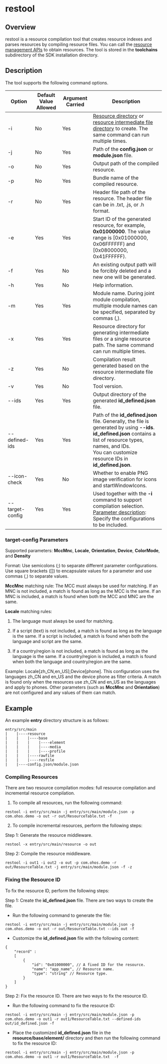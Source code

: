 # restool


## Overview

restool is a resource compilation tool that creates resource indexes and parses resources by compiling resource files. You can call the [resource management APIs](../reference/apis-localization-kit/js-apis-resource-manager.md) to obtain resources. The tool is stored in the **toolchains** subdirectory of the SDK installation directory.

## Description

The tool supports the following command options.

| Option| Default Value Allowed| Argument Carried| Description|
| -------- | -------- | -------- | -------- |
| -i | No| Yes| [Resource directory](#compiling-resources) or [resource intermediate file directory](#compiling-resources) to create. The same command can run multiple times.|
| -j | No| Yes| Path of the **config.json** or **module.json** file.|
| -o | No| Yes| Output path of the compiled resource.|
| -p | No| Yes| Bundle name of the compiled resource.|
| -r | No| Yes| Header file path of the resource. The header file can be in .txt, .js, or .h format.|
| -e | Yes| Yes| Start ID of the generated resource, for example, **0x01000000**. The value range is [0x01000000, 0x06FFFFFF) and [0x08000000, 0x41FFFFFF).|
| -f | Yes| No| An existing output path will be forcibly deleted and a new one will be generated.|
| -h | Yes| No| Help information.|
| -m | Yes| Yes| Module name. During joint module compilation, multiple module names can be specified, separated by commas (,).|
| -x | Yes| Yes| Resource directory for generating intermediate files or a single resource path. The same command can run multiple times.|
| -z | Yes| No| Compilation result generated based on the resource intermediate file directory.|
| -v | Yes| No| Tool version.|
| --ids | Yes| Yes| Output directory of the generated **id_defined.json** file.|
| --defined-ids | Yes| Yes| Path of the **id_defined.json** file. Generally, the file is generated by using **--ids**.<br>**id_defined.json** contains a list of resource types, names, and IDs.<br>You can customize resource IDs in **id_defined.json**.|
| --icon-check | Yes| No| Whether to enable PNG image verification for icons and startWindowIcons.|
| --target-config | Yes| Yes| Used together with the **-i** command to support compilation selection.<br>[Parameter description](#target-config-parameters): Specify the configurations to be included.|

### target-config Parameters

Supported parameters: **MccMnc**, **Locale**, **Orientation**, **Device**, **ColorMode**, and **Density**

Format: Use semicolons (;) to separate different parameter configurations. Use square brackets ([]) to encapsulate values for a parameter and use commas (,) to separate values.

**MccMnc** matching rule: The MCC must always be used for matching. If an MNC is not included, a match is found as long as the MCC is the same. If an MNC is included, a match is found when both the MCC and MNC are the same.

**Locale** matching rules:

1. The language must always be used for matching.

2. If a script (text) is not included, a match is found as long as the language is the same. If a script is included, a match is found when both the language and script are the same.

3. If a country/region is not included, a match is found as long as the language is the same. If a country/region is included, a match is found when both the language and country/region are the same.

Example: Locale[zh_CN,en_US];Device[phone]. This configuration uses the languages zh_CN and en_US and the device phone as filter criteria. A match is found only when the resources use zh_CN and en_US as the languages and apply to phones. Other parameters (such as **MccMnc** and **Orientation**) are not configured and any values of them can match.

## Example

An example **entry** directory structure is as follows:
```
entry/src/main
|    |----resource
|    |    |----base
|    |    |    |----element
|    |    |    |----media
|    |    |    |----profile
|    |    |----rawfile
|    |    |----resfile
|    |----config.json/module.json
```

### Compiling Resources

There are two resource compilation modes: full resource compilation and incremental resource compilation.

1. To compile all resources, run the following command:

```
restool -i entry/src/main -j entry/src/main/module.json -p com.ohos.demo -o out -r out/ResourceTable.txt -f
```

2. To compile incremental resources, perform the following steps:

Step 1: Generate the resource middleware.

```
restool -x entry/src/main/resource -o out
```
Step 2: Compile the resource middleware.

```
restool -i out1 -i out2 -o out -p com.ohos.demo -r out/ResourceTable.txt -j entry/src/main/module.json -f -z
```

### Fixing the Resource ID

To fix the resource ID, perform the following steps:

Step 1: Create the **id_defined.json** file. There are two ways to create the file.

+ Run the following command to generate the file:

```
restool -i entry/src/main -j entry/src/main/module.json -p com.ohos.demo -o out -r out/ResourceTable.txt --ids out -f
```

+ Customize the **id_defined.json** file with the following content:

```
{
    "record" :
    [
        {
            "id": "0x01000000", // A fixed ID for the resource.
            "name": "app_name", // Resource name.
            "type": "string" // Resource type.
        }
    ]
}
```

Step 2: Fix the resource ID. There are two ways to fix the resource ID.

+ Run the following command to fix the resource ID:
```
restool -i entry/src/main -j entry/src/main/module.json -p com.ohos.demo -o out1 -r out1/ResourceTable.txt --defined-ids out/id_defined.json -f
```

+ Place the customized **id_defined.json** file in the **resource/base/element/** directory and then run the following command to fix the resource ID:
```
restool -i entry/src/main -j entry/src/main/module.json -p com.ohos.demo -o out1 -r out1/ResourceTable.txt  -f
```
